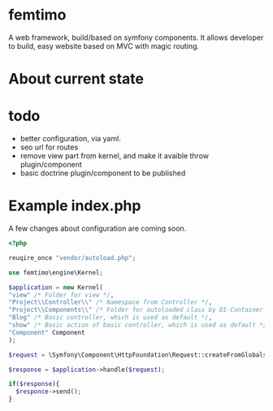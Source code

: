 # femtimo
A web framework, build/based on symfony components. 
It allows developer to build, easy website based on MVC with magic routing.

# About current state

# todo
* better configuration, via yaml.
* seo url for routes
* remove view part from kernel, and make it avaible throw plugin/component
* basic doctrine plugin/component to be published

# Example index.php
A few changes about configuration are coming soon.

```php
<?php

reuqire_once "vendor/autoload.php";

use femtimo\engine\Kernel;

$application = new Kernel(
"view" /* Folder for view */,
"Project\\Controller\\" /* Namespace from Controller */,
"Project\\Components\\" /* Folder for autoloaded class by DI-Container */,
"Blog" /* Basic controller, which is used as default */,
"show" /* Basic action of basic controller, which is used as default */,
"Component" Component
);

$request = \Symfony\Component\HttpFoundation\Request::createFromGlobals();

$response = $application->handle($request);

if($response){
  $responce->send();
}
```
